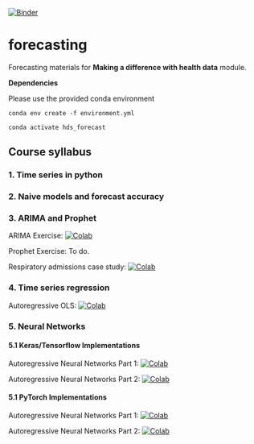 [![Binder](https://mybinder.org/badge_logo.svg)](https://mybinder.org/v2/gh/health-data-science-OR/forecasting/master)

# forecasting
Forecasting materials for **Making a difference with health data** module.

**Dependencies**

Please use the provided conda environment

    conda env create -f environment.yml

    conda activate hds_forecast
    
## Course syllabus

### 1. Time series in python

### 2. Naive models and forecast accuracy

### 3. ARIMA and Prophet

ARIMA Exercise: [![Colab](https://colab.research.google.com/assets/colab-badge.svg)](https://colab.research.google.com/github/health-data-science-OR/forecasting/blob/master/arima/arima_exercises.ipynb)

Prophet Exercise: To do.

Respiratory admissions case study: [![Colab](https://colab.research.google.com/assets/colab-badge.svg)](https://colab.research.google.com/github/health-data-science-OR/forecasting/blob/master/resp_case_study/forecasting_respiratory_admissions.ipynb)


### 4. Time series regression

Autoregressive OLS: [![Colab](https://colab.research.google.com/assets/colab-badge.svg)](https://colab.research.google.com/github/health-data-science-OR/forecasting/blob/master/autoregression/autoregression1.ipynb)

### 5. Neural Networks

#### 5.1 Keras/Tensorflow Implementations

Autoregressive Neural Networks Part 1: [![Colab](https://colab.research.google.com/assets/colab-badge.svg)](https://colab.research.google.com/github/health-data-science-OR/forecasting/blob/master/neural_networks/feedforward/keras/autoregression_keras_part1.ipynb)

Autoregressive Neural Networks Part 2: [![Colab](https://colab.research.google.com/assets/colab-badge.svg)](https://colab.research.google.com/github/health-data-science-OR/forecasting/blob/master/neural_networks/feedforward/keras/autoregression_keras_part2.ipynb)

#### 5.1 PyTorch Implementations

Autoregressive Neural Networks Part 1: [![Colab](https://colab.research.google.com/assets/colab-badge.svg)](https://colab.research.google.com/github/health-data-science-OR/forecasting/blob/master/neural_networks/feedforward/pytorch/autoregression_pytorch_part1.ipynb)

Autoregressive Neural Networks Part 2: [![Colab](https://colab.research.google.com/assets/colab-badge.svg)](https://colab.research.google.com/github/health-data-science-OR/forecasting/blob/master/neural_networks/feedforward/pytorch/autoregression_pytorch_part2.ipynb)